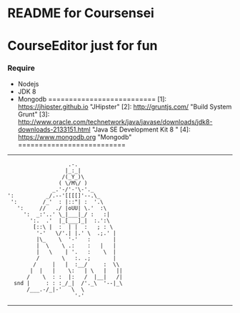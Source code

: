 README for Coursensei
==========================
# CourseEditor just for fun

### Require

+   Nodejs
+   JDK 8
+   Mongodb
==========================
[1]: https://jhipster.github.io    "JHipster"
[2]: http://gruntjs.com/  "Build System Grunt"
[3]: http://www.oracle.com/technetwork/java/javase/downloads/jdk8-downloads-2133151.html    "Java SE Development Kit 8 "
[4]: https://www.mongodb.org "Mongodb"
==========================
---------------------
					   .-.
					  |_:_|
					 /(_Y_)\
					( \/M\/ )
				  _.'-/'-'\-'._
	':			_/.--'[[[[]'--.\_
	 ':		   /_'	: |::"| :  '.\
	   ':	  //   ./ |oUU| \.'	 :\
		 ':	 _:'..' \_|___|_/ :	  :|
		   ':.	.'	|_[___]_|  :.':\
			[::\ |	:  | |	:	; : \
			 '-'   \/'.| |.' \	.;.' |
			 |\_	\  '-'	 :		 |
			 |	\	 \ .:	 :	 |	 |
			 |	 \	  | '.	 :	  \	 |
			 /		 \	 :. .;		 |
			/	  |	  |	 :__/	  :	 \\
		   |  |	  |	   \:	| \	  |	  ||
		  /	   \  : :  |:	/  |__|	  /|
	  snd |		: : :_/_|  /'._\  '--|_\
		  /___.-/_|-'	\  \
						 '-'
---------------------
